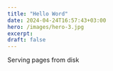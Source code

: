 ```yaml
---
title: "Hello Word"
date: 2024-04-24T16:57:43+03:00
hero: /images/hero-3.jpg
excerpt:
draft: false
---
```


Serving pages from disk
